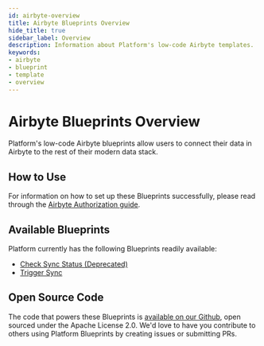 ```yaml
---
id: airbyte-overview
title: Airbyte Blueprints Overview
hide_title: true
sidebar_label: Overview
description: Information about Platform's low-code Airbyte templates.
keywords:
- airbyte
- blueprint
- template
- overview
---
```


# Airbyte Blueprints Overview

Platform's low-code Airbyte blueprints allow users to connect their data in Airbyte to the rest of their modern data stack.


## How to Use
For information on how to set up these Blueprints successfully, please read through the [Airbyte Authorization guide](airbyte-authorization.md).


## Available Blueprints
Platform currently has the following Blueprints readily available: 
- [Check Sync Status (Deprecated)](airbyte-check-sync-status.md)
- [Trigger Sync](airbyte-trigger-sync.md)

## Open Source Code
The code that powers these Blueprints is [available on our Github](https://github.com/shipyardapp/shipyard-blueprints/tree/main/shipyard_blueprints/airbyte), open sourced under the Apache License 2.0. We'd love to have you contribute to others using Platform Blueprints by creating issues or submitting PRs.
